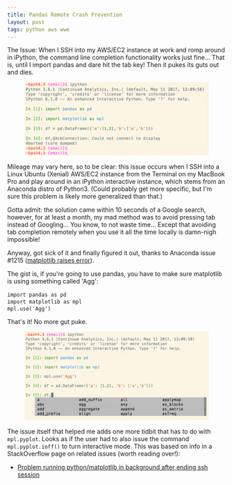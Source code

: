 ```yaml
---
title: Pandas Remote Crash Prevention
layout: post
tags: python aws wwe
---
```




The Issue: When I SSH into my AWS/EC2 instance at work and romp around in iPython, the command line completion
functionality works just fine... That is, until I import pandas and dare hit the tab key!  Then it pukes
its guts out and dies.

<figure>
<img src="/images/pandas-makes-ipython-puke-and-die.png" width="600vw">
</figure>

Mileage may vary here, so to be clear: this issue occurs when I SSH into a Linux Ubuntu (Xenial) 
AWS/EC2 instance from the Terminal on my MacBook Pro and play around in an iPython interactive instance, which
stems from an Anaconda distro of Python3.  (Could probably get more specific, but I'm sure this
problem is likely more generalized than that.)

Gotta admit: the solution came within 10 seconds of a Google search, however, for at least a month,
my mad method was to avoid pressing tab instead of Googling... You know, to not waste time... Except
that avoiding tab completion remotely when you use it all the time locally is damn-nigh impossible!

Anyway, got sick of it and finally figured it out, thanks to Anaconda issue #1215 
([matplotlib raises error](https://github.com/ContinuumIO/anaconda-issues/issues/1215)).

The gist is, if you're going to use pandas, you have to make sure matplotlib is using something
called 'Agg':
```
import pandas as pd
import matplotlib as mpl
mpl.use('Agg')
```

That's it!  No more gut puke.
<figure>
<img src="/images/pandas-no-more-gut-puke.png" width="600vw">
</figure>

The issue itself that helped me adds one more tidbit that has to do with `mpl.pyplot`.  Looks as if
the user had to also issue the command `mpl.pyplot.ioff()` to turn interactive mode.  This was based on
info in a StackOverflow page on related issues (worth reading over!):
* [Problem running python/matplotlib in background after ending ssh session
](https://stackoverflow.com/questions/2443702/problem-running-python-matplotlib-in-background-after-ending-ssh-session)
